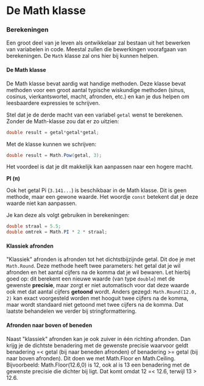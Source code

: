 # De Math klasse

### Berekeningen

Een groot deel van je leven als ontwikkelaar zal bestaan uit het bewerken van variabelen in code. Meestal zullen die bewerkingen voorafgaan van berekeningen. De `Math` klasse zal ons hier bij kunnen helpen.

#### De Math klasse

De Math klasse bevat aardig wat handige methoden. Deze klasse bevat methoden voor een groot aantal typische wiskundige methoden (sinus, cosinus, vierkantswortel, macht, afronden, etc.) en kan je dus helpen om leesbaardere expressies te schrijven.

Stel dat je de derde macht van een variabel `getal` wenst te berekenen. Zonder de Math-klasse zou dat er zo uitzien:

```csharp
double result = getal*getal*getal;
```

Met de klasse kunnen we schrijven:

```csharp
double result = Math.Pow(getal, 3);
```

Het voordeel is dat je dit makkelijk kan aanpassen naar een hogere macht.

**PI (π)**

Ook het getal Pi (`3.141...`) is beschikbaar in de Math klasse. Dit is geen methode, maar een gewone waarde. Het woordje `const` betekent dat je deze waarde niet kan aanpassen.

Je kan deze als volgt gebruiken in berekeningen:

```csharp
double straal = 5.5;
double omtrek = Math.PI * 2 * straal;
```

#### Klassiek afronden

"Klassiek" afronden is afronden tot het dichtstbijzijnde getal. Dit doe je met `Math.Round`. Deze methode  heeft twee parameters: het getal dat je wil afronden en het aantal cijfers na de komma dat je wil bewaren. Let hierbij goed op: dit berekent een nieuwe waarde (van type `double`) met de gewenste **precisie**, maar zorgt er niet automatisch voor dat deze waarde ook met dat aantal cijfers **getoond** wordt. Anders gezegd: `Math.Round(12.0, 2)` kan exact voorgesteld worden met hooguit twee cijfers na de komma, maar wordt standaard niet getoond met twee cijfers na de komma. Dat laatste behandelen we verder bij stringformattering.

#### Afronden naar boven of beneden

Naast "klassiek" afronden kan je ook zuiver in één richting afronden. Dan krijg je de dichtste benadering met de gewenste precisie waarvoor geldt benadering =< getal (bij naar beneden afronden) of benadering >= getal (bij naar boven afronden). Dit doen we met Math.Floor en Math.Ceiling. Bijvoorbeeld: Math.Floor(12.6,0) is 12, ook al is 13 een benadering met de gewenste precisie die dichter bij ligt. Dat komt omdat 12 =< 12.6, terwijl 13 > 12.6.
